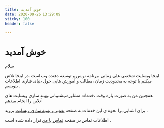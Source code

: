 ```yaml
---
title: خوش آمدید
date: 2020-09-26 13:29:09
sticky: 100
header: false

---
```

# خوش آمدید

سلام

اینجا وبسایت شخصی علی زمانی ،برنامه نویس و توسعه دهنده وب است .در اینجا تلاش میکنم با توجه به محدودیت زمان ،‌مطالب و آموزش هایی حول دنیای فناری اطلاعات بنویسم .

همچنین من به صورت پاره وقت ،خدمات مشاوره،پشتیبانی،بهینه سازی وبسایت های آنلاین را انجام میدهم

برای اشنایی برا نحوه ی این خدمات به صفحه [تعمیر و بهینه سازی وبسایت](/web-assistant/) بروید .

اطلاعات تماس در صفحه [تماس با من](/contact/) قرار داده شده است . 





